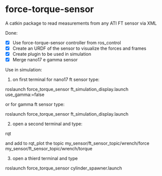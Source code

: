force-torque-sensor
===================

A catkin package to read measurements from any ATI FT sensor via XML

Done:
 - [x] Use force-torque-sensor controller from ros_control
 - [x] Create an URDF of the sensor to visualize the forces and frames
 - [x] Create plugin to be used in simulation
 - [x] Merge nano17 e gamma sensor 

Use in simulation:

1) on first terminal for nano17 ft sensor type:

roslaunch force_torque_sensor ft_simulation_display.launch use_gamma:=false 

or for gamma ft sensor type:

roslaunch force_torque_sensor ft_simulation_display.launch 


2) open a second terminal and type:

rqt

and add to rqt_plot the topic my_sensor/ft_sensor_topic/wrench/force my_sensor/ft_sensor_topic/wrench/torque

3) open a thierd terminal and type

roslaunch force_torque_sensor cylinder_spawner.launch